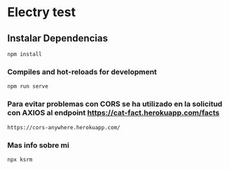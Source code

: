 # Electry test

## Instalar Dependencias

```
npm install
```

### Compiles and hot-reloads for development

```
npm run serve
```

### Para evitar problemas con CORS se ha utilizado en la solicitud con AXIOS al endpoint https://cat-fact.herokuapp.com/facts

```
https://cors-anywhere.herokuapp.com/
```


### Mas info sobre mi

```
npx ksrm
```
